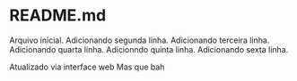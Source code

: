 # README.md

Arquivo inicial. 
Adicionando segunda linha. 
Adicionando terceira linha. 
Adicionando quarta linha. 
Adicionndo quinta linha. 
Adicionando sexta linha. 

Atualizado via interface web
Mas que bah
